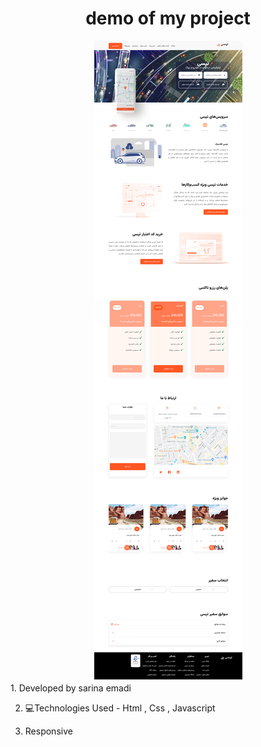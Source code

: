 

<div id="header" align="center">
  <h1>demo of my project</h1>
  <img src="https://github.com/sarinaem/tapsi-demo/blob/main/tapsi-demo.png" />
</div>
1. Developed by sarina emadi

2. 💻Technologies Used - Html , Css , Javascript

3. Responsive
